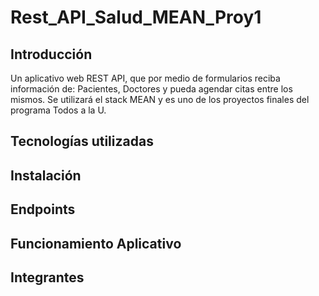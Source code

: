# Rest_API_Salud_MEAN_Proy1

## Introducción
Un aplicativo web REST API, que por medio de formularios reciba información de: Pacientes, Doctores y pueda agendar citas entre los mismos. Se utilizará el stack MEAN y es uno de los proyectos finales del programa Todos a la U.

## Tecnologías utilizadas


## Instalación


## Endpoints


## Funcionamiento Aplicativo


## Integrantes
